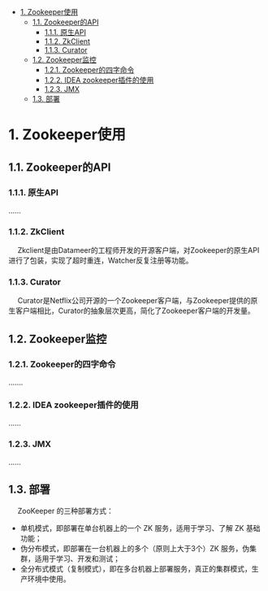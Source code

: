 
<!-- TOC -->

- [1. Zookeeper使用](#1-zookeeper使用)
    - [1.1. Zookeeper的API](#11-zookeeper的api)
        - [1.1.1. 原生API](#111-原生api)
        - [1.1.2. ZkClient](#112-zkclient)
        - [1.1.3. Curator](#113-curator)
    - [1.2. Zookeeper监控](#12-zookeeper监控)
        - [1.2.1. Zookeeper的四字命令](#121-zookeeper的四字命令)
        - [1.2.2. IDEA zookeeper插件的使用](#122-idea-zookeeper插件的使用)
        - [1.2.3. JMX](#123-jmx)
    - [1.3. 部署](#13-部署)

<!-- /TOC -->

# 1. Zookeeper使用  
<!-- 
acl权限设置 
https://mp.weixin.qq.com/s/PZPSQcxJEeBFYgN2lJoSRQ
-->

## 1.1. Zookeeper的API  
### 1.1.1. 原生API  
......  

### 1.1.2. ZkClient  
&emsp; Zkclient是由Datameer的工程师开发的开源客户端，对Zookeeper的原生API进行了包装，实现了超时重连，Watcher反复注册等功能。  

### 1.1.3. Curator  
&emsp; Curator是Netflix公司开源的一个Zookeeper客户端，与Zookeeper提供的原生客户端相比，Curator的抽象层次更高，简化了Zookeeper客户端的开发量。  

## 1.2. Zookeeper监控  
<!-- 
taokeeper
-->
### 1.2.1. Zookeeper的四字命令  
.......  

### 1.2.2. IDEA zookeeper插件的使用  
......  

### 1.2.3. JMX  
......


## 1.3. 部署
&emsp; ZooKeeper 的三种部署方式：  

* 单机模式，即部署在单台机器上的一个 ZK 服务，适用于学习、了解 ZK 基础功能；
* 伪分布模式，即部署在一台机器上的多个（原则上大于3个）ZK 服务，伪集群，适用于学习、开发和测试；
* 全分布式模式（复制模式），即在多台机器上部署服务，真正的集群模式，生产环境中使用。


